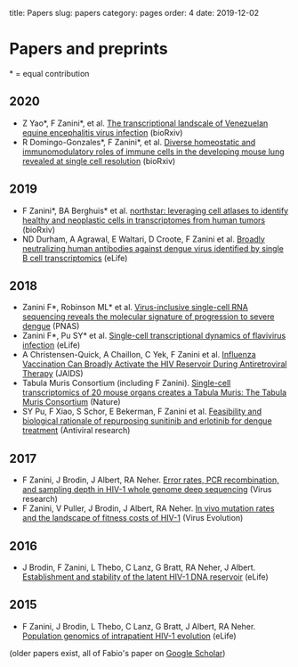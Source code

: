 title: Papers
slug: papers
category: pages
order: 4
date: 2019-12-02

# Papers and preprints
\* = equal contribution
## 2020
- Z Yao\*, F Zanini\*, et al. [The transcriptional landscale of Venezuelan equine encephalitis virus infection](https://www.biorxiv.org/content/10.1101/2020.02.18.955393v2) (bioRxiv)
- R Domingo-Gonzales\*, F Zanini\*, et al. [Diverse homeostatic and immunomodulatory roles of immune cells in the developing mouse lung revealed at single cell resolution](https://www.biorxiv.org/content/10.1101/2020.02.10.942359v2) (bioRxiv)
## 2019
- F Zanini\*, BA Berghuis\* et al. [northstar: leveraging cell atlases to identify healthy and neoplastic cells in transcriptomes from human tumors](https://www.biorxiv.org/content/10.1101/820928v1) (bioRxiv)
- ND Durham, A Agrawal, E Waltari, D Croote, F Zanini et al. [Broadly neutralizing human antibodies against dengue virus identified by single B cell transcriptomics](https://elifesciences.org/articles/52384) (eLife)

## 2018
- Zanini F\*, Robinson ML\* et al. [Virus-inclusive single-cell RNA sequencing reveals the molecular signature of progression to severe dengue](https://www.pnas.org/content/115/52/E12363) (PNAS)
- Zanini F\*, Pu SY\* et al. [Single-cell transcriptional dynamics of flavivirus infection](https://elifesciences.org/articles/32942) (eLife)
- A Christensen-Quick, A Chaillon, C Yek, F Zanini et al. [Influenza Vaccination Can Broadly Activate the HIV Reservoir During Antiretroviral Therapy](https://journals.lww.com/jaids/Fulltext/2018/11010/Influenza_Vaccination_Can_Broadly_Activate_the_HIV.22.aspx) (JAIDS)
- Tabula Muris Consortium (including F Zanini). [Single-cell transcriptomics of 20 mouse organs creates a Tabula Muris: The Tabula Muris Consortium](https://www.ncbi.nlm.nih.gov/pmc/articles/PMC6642641/) (Nature)
- SY Pu, F Xiao, S Schor, E Bekerman, F Zanini et al. [Feasibility and biological rationale of repurposing sunitinib and erlotinib for dengue treatment](https://www.sciencedirect.com/science/article/pii/S0166354218301256) (Antiviral research)

## 2017
- F Zanini, J Brodin, J Albert, RA Neher. [Error rates, PCR recombination, and sampling depth in HIV-1 whole genome deep sequencing](https://www.sciencedirect.com/science/article/pii/S0168170216304221) (Virus research)
- F Zanini, V Puller, J Brodin, J Albert, RA Neher. [In vivo mutation rates and the landscape of fitness costs of HIV-1](https://academic.oup.com/ve/article-abstract/3/1/vex003/3060990) (Virus Evolution)

## 2016
- J Brodin, F Zanini, L Thebo, C Lanz, G Bratt, RA Neher, J Albert. [Establishment and stability of the latent HIV-1 DNA reservoir](https://elifesciences.org/articles/18889.pdf) (eLife)

## 2015
- F Zanini, J Brodin, L Thebo, C Lanz, G Bratt, J Albert, RA Neher. [Population genomics of intrapatient HIV-1 evolution](https://cdn.elifesciences.org/articles/11282/elife-11282-v2.pdf) (eLife)

(older papers exist, all of Fabio's paper on [Google Scholar](https://scholar.google.com/citations?hl=en&user=XMDw5-4AAAAJ))
